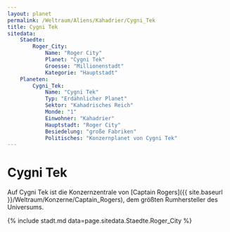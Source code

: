 ```yaml
---
layout: planet
permalink: /Weltraum/Aliens/Kahadrier/Cygni_Tek
title: Cygni Tek
sitedata:
    Staedte:
        Roger_City:
            Name: "Roger City"
            Planet: "Cygni Tek"
            Groesse: "Millionenstadt"
            Kategorie: "Hauptstadt"
    Planeten:
        Cygni_Tek:
            Name: "Cygni Tek"
            Typ: "Erdähnlicher Planet"
            Sektor: "Kahadrisches Reich"
            Monde: "1"
            Einwohner: "Kahadrier"
            Hauptstadt: "Roger City"
            Besiedelung: "große Fabriken"
            Politisches: "Konzernplanet von Cygni Tek"
---
```


# Cygni Tek

Auf Cygni Tek ist die Konzernzentrale von [Captain Rogers]({{ site.baseurl }}/Weltraum/Konzerne/Captain_Rogers), dem größten Rumhersteller des Universums.

{% include stadt.md data=page.sitedata.Staedte.Roger_City %}

